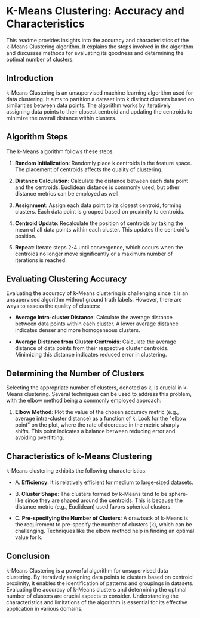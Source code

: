 # K-Means Clustering: Accuracy and Characteristics

This readme provides insights into the accuracy and characteristics of the k-Means Clustering algorithm. It explains the steps involved in the algorithm and discusses methods for evaluating its goodness and determining the optimal number of clusters.

## Introduction

k-Means Clustering is an unsupervised machine learning algorithm used for data clustering. It aims to partition a dataset into k distinct clusters based on similarities between data points. The algorithm works by iteratively assigning data points to their closest centroid and updating the centroids to minimize the overall distance within clusters.

## Algorithm Steps

The k-Means algorithm follows these steps:

1. **Random Initialization**: Randomly place k centroids in the feature space. The placement of centroids affects the quality of clustering.

2. **Distance Calculation**: Calculate the distance between each data point and the centroids. Euclidean distance is commonly used, but other distance metrics can be employed as well.

3. **Assignment**: Assign each data point to its closest centroid, forming clusters. Each data point is grouped based on proximity to centroids.

4. **Centroid Update**: Recalculate the position of centroids by taking the mean of all data points within each cluster. This updates the centroid's position.

5. **Repeat**: Iterate steps 2-4 until convergence, which occurs when the centroids no longer move significantly or a maximum number of iterations is reached.

## Evaluating Clustering Accuracy

Evaluating the accuracy of k-Means clustering is challenging since it is an unsupervised algorithm without ground truth labels. However, there are ways to assess the quality of clusters:

- **Average Intra-cluster Distance**: Calculate the average distance between data points within each cluster. A lower average distance indicates denser and more homogeneous clusters.

- **Average Distance from Cluster Centroids**: Calculate the average distance of data points from their respective cluster centroids. Minimizing this distance indicates reduced error in clustering.

## Determining the Number of Clusters

Selecting the appropriate number of clusters, denoted as k, is crucial in k-Means clustering. Several techniques can be used to address this problem, with the elbow method being a commonly employed approach:

1. **Elbow Method**: Plot the value of the chosen accuracy metric (e.g., average intra-cluster distance) as a function of k. Look for the "elbow point" on the plot, where the rate of decrease in the metric sharply shifts. This point indicates a balance between reducing error and avoiding overfitting.

## Characteristics of k-Means Clustering

k-Means clustering exhibits the following characteristics:

- A. **Efficiency**: It is relatively efficient for medium to large-sized datasets.

- B. **Cluster Shape**: The clusters formed by k-Means tend to be sphere-like since they are shaped around the centroids. This is because the distance metric (e.g., Euclidean) used favors spherical clusters.

- C. **Pre-specifying the Number of Clusters**: A drawback of k-Means is the requirement to pre-specify the number of clusters (k), which can be challenging. Techniques like the elbow method help in finding an optimal value for k.

## Conclusion

k-Means Clustering is a powerful algorithm for unsupervised data clustering. By iteratively assigning data points to clusters based on centroid proximity, it enables the identification of patterns and groupings in datasets. Evaluating the accuracy of k-Means clusters and determining the optimal number of clusters are crucial aspects to consider. Understanding the characteristics and limitations of the algorithm is essential for its effective application in various domains.

